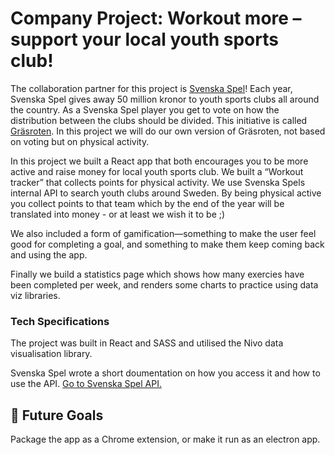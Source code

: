 # Company Project: Workout more – support your local youth sports club!

The collaboration partner for this project is [Svenska Spel](https://karriar.svenskaspel.se/)! Each year, Svenska Spel gives away 50 million kronor to youth sports clubs all around the country. As a Svenska Spel player you get to vote on how the distribution between the clubs should be divided. This initiative is called [Gräsroten](https://www.svenskaspel.se/grasroten). In this project we will do our own version of Gräsroten, not based on voting but on physical activity.

In this project we built a React app that both encourages you to be more active and raise money for local youth sports club. We built a “Workout tracker” that collects points for physical activity. We use Svenska Spels internal API to search youth clubs around Sweden. By being physical active you collect points to that team which by the end of the year will be translated into money - or at least we wish it to be ;) 

We also included a form of gamification—something to make the user feel good for completing a goal, and something to make them keep coming back and using the app.

Finally we build a statistics page which shows how many exercies have been completed per week, and renders some charts to practice using data viz libraries. 

### Tech Specifications

The project was built in React and SASS and utilised the Nivo data visualisation library.

Svenska Spel wrote a short doumentation on how you access it and how to use the API. [Go to Svenska Spel API.](https://docs.google.com/document/d/1iyHJyfBIRDoCiib3lL4Mq61rIZ_u-NYINWYNaFKPIjE/edit?usp=sharing)


## 🏃 Future Goals
Package the app as a Chrome extension, or make it run as an electron app.
